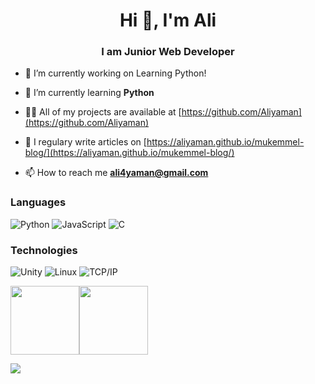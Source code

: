 <h1 align="center">Hi 👋, I'm Ali</h1>
<h3 align="center">I am Junior Web Developer</h3>

- 🔭 I’m currently working on Learning Python!

- 🌱 I’m currently learning **Python**

- 👨‍💻 All of my projects are available at [https://github.com/Aliyaman](https://github.com/Aliyaman)

- 📝 I regulary write articles on [https://aliyaman.github.io/mukemmel-blog/](https://aliyaman.github.io/mukemmel-blog/)

- 📫 How to reach me **ali4yaman@gmail.com**

### Languages

![Python](https://img.shields.io/badge/-Python-000?&logo=Python)
![JavaScript](https://img.shields.io/badge/-JavaScript-000?&logo=JavaScript)
![C](https://img.shields.io/badge/-C-000?&logo=C)

### Technologies

![Unity](https://img.shields.io/badge/-Unity-000?&logo=Unity)
![Linux](https://img.shields.io/badge/-Linux-000?&logo=Linux)
![TCP/IP](https://img.shields.io/badge/-TCP%2FIP-000?&logo=Windows-Terminal&logoColor=999)

<a href="http://aliyaman.net/"><img height="110px" src="https://github-readme-stats.vercel.app/api?username=Aliyaman&hide_title=true&hide_border=true&show_icons=true&include_all_commits=true&count_private=true&line_height=21&text_color=000&icon_color=000&bg_color=0,ea6161,ffc64d,fffc4d,52fa5a&theme=graywhite" /><!-- wi*quL3fcV --><img height="110px" src="https://github-readme-stats.vercel.app/api/top-langs/?username=Aliyaman&hide=html&hide_title=true&hide_border=true&layout=compact&langs_count=7&exclude_repo=comp426,Redventures-Movie-Quotes&text_color=000&icon_color=fff&bg_color=0,52fa5a,4dfcff,c64dff&theme=graywhite" /></a>

<a href="http://aliyaman.net"><img src="https://img.shields.io/website?down_color=green&down_message=aliyaman.net&label=Check%20My%20Website&style=for-the-badge&url=http%3A%2F%2Faliyaman.net"/> </a>
